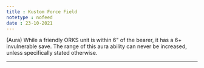 ```yaml
---
title : Kustom Force Field
notetype : nofeed
date : 23-10-2021
---
```


(Aura) While a friendly ORKS unit is within 6" of the bearer, it has a 6+ invulnerable save. The range of this aura ability can never be increased, unless specifically stated otherwise.

---